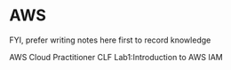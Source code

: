 # AWS
FYI, prefer writing notes here first to record knowledge

AWS Cloud Practitioner CLF Lab1:Introduction to AWS IAM [](https://www.youtube.com/watch?v=_xXw2JBVXWg)

